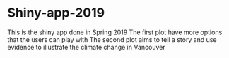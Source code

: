 # Shiny-app-2019
This is the shiny app done in Spring 2019
The first plot have more options that the users can play with
The second plot aims to tell a story and use evidence to illustrate the climate change in Vancouver 
